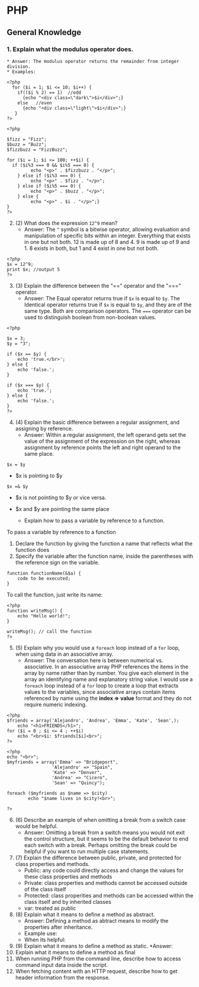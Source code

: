 # PHP
## General Knowledge

### 1. Explain what the modulus operator does. 
	* Answer: The modulus operator returns the remainder from integer division. 
	* Examples:

```
<?php
  for ($i = 1; $i <= 10; $i++) {
    if(($i % 2) == 1)  //odd
      {echo "<div class=\"dark\">$i</div>";}
    else   //even
      {echo "<div class=\"light\">$i</div>";}
   }
?>
```
```
<?php

$fizz = "Fizz";
$buzz = "Buzz";
$fizzbuzz = "FizzBuzz";

for ($i = 1; $i <= 100; ++$i) {         
  if ($i%3 === 0 && $i%5 === 0) {      
         echo "<p>" . $fizzbuzz . "</p>";
    } else if ($i%3 === 0) { 
         echo "<p>" . $fizz . "</p>";
    } else if ($i%5 === 0) { 
         echo "<p>" . $buzz . "</p>";
    } else { 
         echo "<p>" . $i . "</p>";}
}
?>
```
2. (2) What does the expression `12^9` mean?
	* Answer: The `^` symbol is a bitwise operator, allowing evaluation and manipulation of specific bits within an integer. Everything that exists in one but not both. 12 is made up of 8 and 4. 9 is made up of 9 and 1. 8 exists in both, but 1 and 4 exist in one but not both.

```
<?php
$x = 12^9;
print $x; //output 5
?>

```
3. (3) Explain the difference between the "==" operator and the "===" operator.
	* Answer: The Equal operator returns true if `$x` is equal to `$y`. The Identical operator returns true if `$x` is equal to `$y`, and they are of the same type. Both are comparison operators. The `===` operator can be used to distinguish boolean from non-boolean values.

```
<?php

$x = 3;
$y = "3";

if ($x == $y) {
    echo 'true.</br>';
} else {
    echo 'false.';
}

if ($x === $y) {
    echo 'true.';
} else {
    echo 'false.';
}
?>
```


4. (4) Explain the basic difference between a regular assignment, and assigning by reference. 
	* Answer: Within a regular assignment, the left operand gets set the value of the assignment of the expression on the right, whereas assignment by reference points the left and right operand to the same place.

`$x = $y`
* $x is pointing to $y

`$x =& $y`
* $x is not pointing to $y or vice versa.
* $x and $y are pointing the same place

	* Explain how to pass a variable by reference to a function.

To pass a variable by reference to a function

1. Declare the function by giving the function  a name that reflects what the function does
2. Specify the variable after the function name, inside the parentheses with the reference sign on the variable.  

```
function functionName(&$a) {
    code to be executed;
}
```

To call the function, just write its name:

```
<?php
function writeMsg() {
    echo "Hello world!";
}

writeMsg(); // call the function
?>
```
5. (5) Explain why you would use a `foreach` loop instead of a `for` loop, when using data in an associative array.
	* Answer: The conversation here is between numerical vs. associative.  In an associative array PHP references the items in the array by name rather than by number. You give each element in the array an identifying name and explanatory string value.  I would use a `foreach` loop instead of a `for` loop to create a loop that extracts values to the variables, since associative arrays contain items referenced by name using the **index => value** format and they do not require numeric indexing.

```
<?php
$friends = array('Alejandro', 'Andrea', 'Emma', 'Kate', 'Sean',);
	echo "<h1>FRIENDS</h1>";
for ($i = 0 ; $i <= 4 ; ++$i)
	echo "<br>$i: $friends[$i]<br>";
?>
```	
```
<?php
echo "<br>";
$myfriends = array('Emma' => "Bridgeport",
                 'Alejandro' => "Spain",
                 'Kate' => "Denver",
                 'Andrea' => "Cicero",
                 'Sean' => "Quincy");

foreach ($myfriends as $name => $city)
        echo "$name lives in $city!<br>";

?>
```
6. (6) Describe an example of when omitting a break from a switch case would be helpful.
	* Answer: Omitting a break from a switch means you would not exit the control structure, but it seems to be the default behavior to end each switch with a break. Perhaps omitting the break could be helpful if you want to run multiple case statements.
7. (7) Explain the difference between public, private, and protected for class properties and methods.
	* Public: any code could directly access and change the values for these class properties and methods
	* Private: class properties and methods cannot be accessed outside of the class itself
	* Protected: class properities and methods can be accessed within the class itself and by inherited classes
	* var: treated as public
8. (8) Explain what it means to define a method as abstract.
	* Answer:  Defining a method as abtract means to modify the properties after inheritance.
	* Example use:
	* When its helpful:
9. (9) Explain what it means to define a method as static.
	*Answer:
10. Explain what it means to define a method as final
11. When running PHP from the command line, describe how to access command input data inside the script.
12. When fetching content with an HTTP request, describe how to get header information from the response.


